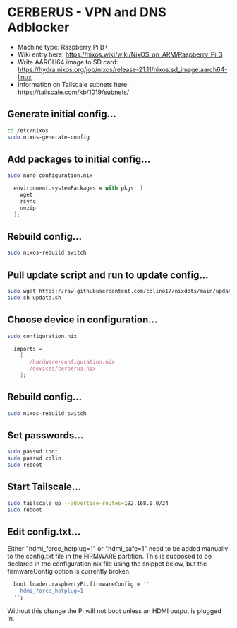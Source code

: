 # CERBERUS - VPN and DNS Adblocker
- Machine type: Raspberry Pi B+
- Wiki entry here: https://nixos.wiki/wiki/NixOS_on_ARM/Raspberry_Pi_3
- Write AARCH64 image to SD card: https://hydra.nixos.org/job/nixos/release-21.11/nixos.sd_image.aarch64-linux
- Information on Tailscale subnets here: https://tailscale.com/kb/1019/subnets/

## Generate initial config...
```bash
cd /etc/nixos
sudo nixos-generate-config
```

## Add packages to initial config...
```bash
sudo nano configuration.nix
```
```nix
  environment.systemPackages = with pkgs; [
    wget
    rsync
    unzip
  ];
```

## Rebuild config...
```bash
sudo nixos-rebuild switch
```

## Pull update script and run to update config...
```bash
sudo wget https://raw.githubusercontent.com/colino17/nixdots/main/update.sh
sudo sh update.sh
```

## Choose device in configuration...
```bash
sudo configuration.nix
```
```nix
  imports =
    [
      ./hardware-configuration.nix
      ./devices/cerberus.nix
    ];
```

## Rebuild config...
```bash
sudo nixos-rebuild switch
```

## Set passwords...
```bash
sudo passwd root
sudo passwd colin
sudo reboot
```

## Start Tailscale...
```bash
sudo tailscale up --advertise-routes=192.168.0.0/24
sudo reboot
```

## Edit config.txt...
Either "hdmi_force_hotplug=1" or "hdmi_safe=1" need to be added manually to the config.txt file in the FIRMWARE partition. This is supposed to be declared in the configuration.nix file using the snippet below, but the firmwareConfig option is currently broken.

```nix
  boot.loader.raspberryPi.firmwareConfig = ''
    hdmi_force_hotplug=1
  '';
```
Without this change the Pi will not boot unless an HDMI output is plugged in.
